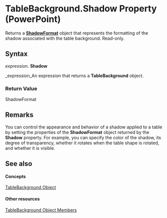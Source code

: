 
# TableBackground.Shadow Property (PowerPoint)

 Returns a **[ShadowFormat](0bf08db8-2e44-4fc3-7f48-6017af881f72.md)** object that represents the formatting of the shadow associated with the table background. Read-only.


## Syntax

 _expression_. **Shadow**

 _expression_An expression that returns a  **TableBackground** object.


### Return Value

ShadowFormat


## Remarks

You can control the appearance and behavior of a shadow applied to a table by setting the properties of the  **ShadowFormat** object returned by the **Shadow** property. For example, you can specify the color of the shadow, its degree of transparency, whether it rotates when the table shape is rotated, and whether it is visible.


## See also


#### Concepts


 [TableBackground Object](ba29d6df-f37c-05c1-4e29-8c1766a8aaf4.md)
#### Other resources


 [TableBackground Object Members](1d3ba482-1ab5-aac4-fc9f-2174dcbe6c94.md)
